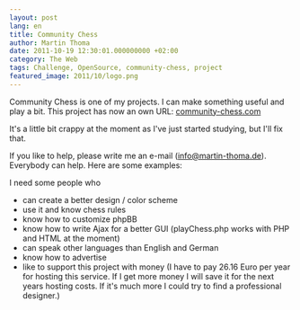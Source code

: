 ```yaml
---
layout: post
lang: en
title: Community Chess
author: Martin Thoma
date: 2011-10-19 12:30:01.000000000 +02:00
category: The Web
tags: Challenge, OpenSource, community-chess, project
featured_image: 2011/10/logo.png
---
```

Community Chess is one of my projects. I can make something useful and play a bit.
This project has now an own URL:
[community-chess.com](http://community-chess.com/)

It's a little bit crappy at the moment as I've just started studying, but I'll
fix that.

If you like to help, please write me an e-mail (info@martin-thoma.de).
Everybody can help. Here are some examples:

I need some people who
<ul>
  <li>can create a better design / color scheme</li>
  <li>use it and know chess rules</li>
  <li>know how to customize phpBB</li>
  <li>know how to write Ajax for a better GUI (playChess.php works with PHP and HTML at the moment)</li>
  <li>can speak other languages than English and German</li>
  <li>know how to advertise</li>
  <li>like to support this project with money (I have to pay 26.16 Euro per year for hosting this service. If I get more money I will save it for the next years hosting costs. If it's much more I could try to find a professional designer.)</li>
</ul>
